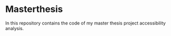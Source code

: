 # Masterthesis
In this repository contains the code of my master thesis project accessibility analysis.
